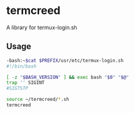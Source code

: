 # termcreed
A library for termux-login.sh


## Usage

```sh
-bash:~$cat $PREFIX/usr/etc/termux-login.sh
#!/bin/bash

[ -z "$BASH_VERSION" ] && exec bash "$0" "$@"
trap '' SIGINT
#SIGTSTP

source ~/termcreed/*.sh
termcreed
```
